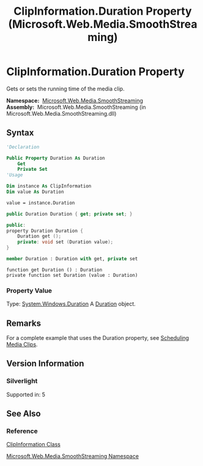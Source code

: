 ﻿---
title: ClipInformation.Duration Property (Microsoft.Web.Media.SmoothStreaming)
TOCTitle: Duration Property
ms:assetid: P:Microsoft.Web.Media.SmoothStreaming.ClipInformation.Duration
ms:mtpsurl: https://msdn.microsoft.com/en-us/library/microsoft.web.media.smoothstreaming.clipinformation.duration(v=VS.95)
ms:contentKeyID: 46307771
ms.date: 05/31/2012
mtps_version: v=VS.95
f1_keywords:
- Microsoft.Web.Media.SmoothStreaming.ClipInformation.Duration
- Microsoft.Web.Media.SmoothStreaming.ClipInformation.get_Duration
- Microsoft.Web.Media.SmoothStreaming.ClipInformation.set_Duration
dev_langs:
- csharp
- jscript
- vb
- FSharp
- cpp
api_location:
- Microsoft.Web.Media.SmoothStreaming.dll
api_name:
- Microsoft.Web.Media.SmoothStreaming.ClipInformation.Duration
- Microsoft.Web.Media.SmoothStreaming.ClipInformation.get_Duration
- Microsoft.Web.Media.SmoothStreaming.ClipInformation.set_Duration
api_type:
- Managed
topic_type:
- apiref
- kbSyntax
product_family_name: VS
ROBOTS: INDEX,FOLLOW
---

# ClipInformation.Duration Property

Gets or sets the running time of the media clip.

**Namespace:**  [Microsoft.Web.Media.SmoothStreaming](microsoft-web-media-smoothstreaming-namespace_1.md)  
**Assembly:**  Microsoft.Web.Media.SmoothStreaming (in Microsoft.Web.Media.SmoothStreaming.dll)

## Syntax

```vb
'Declaration

Public Property Duration As Duration
    Get
    Private Set
'Usage

Dim instance As ClipInformation
Dim value As Duration

value = instance.Duration
```

```csharp
public Duration Duration { get; private set; }
```

```cpp
public:
property Duration Duration {
    Duration get ();
    private: void set (Duration value);
}
```

``` fsharp
member Duration : Duration with get, private set
```

```jscript
function get Duration () : Duration
private function set Duration (value : Duration)
```

### Property Value

Type: [System.Windows.Duration](https://msdn.microsoft.com/library/ms602372\(v=vs.95\))  
A [Duration](https://msdn.microsoft.com/library/ms602372\(v=vs.95\)) object.

## Remarks

For a complete example that uses the Duration property, see [Scheduling Media Clips](scheduling-media-clips.md).

## Version Information

### Silverlight

Supported in: 5  

## See Also

### Reference

[ClipInformation Class](clipinformation-class-microsoft-web-media-smoothstreaming_1.md)

[Microsoft.Web.Media.SmoothStreaming Namespace](microsoft-web-media-smoothstreaming-namespace_1.md)

